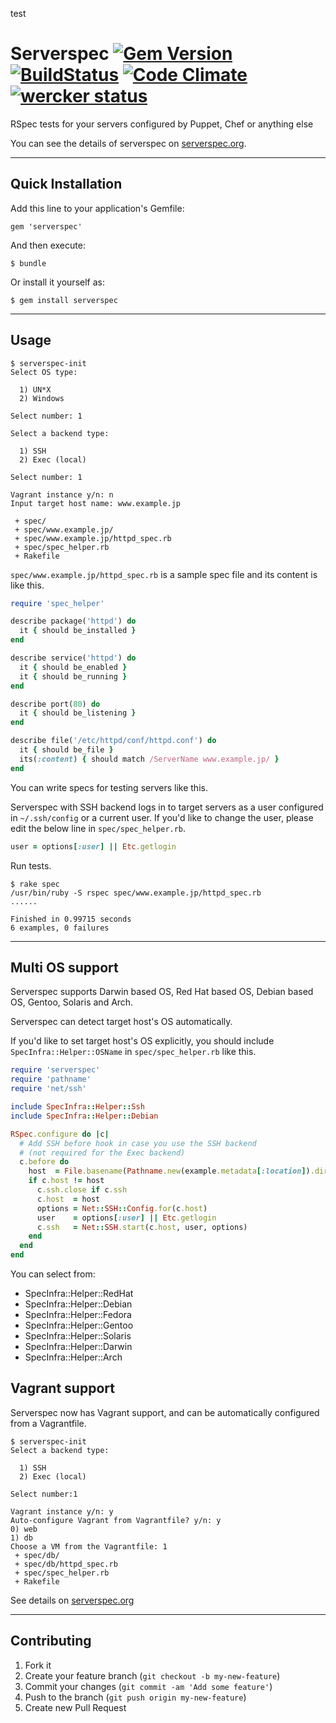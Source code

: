 test

# Serverspec [![Gem Version](https://badge.fury.io/rb/serverspec.png)](http://badge.fury.io/rb/serverspec) [![BuildStatus](https://secure.travis-ci.org/serverspec/serverspec.png)](http://travis-ci.org/serverspec/serverspec) [![Code Climate](https://codeclimate.com/github/serverspec/serverspec.png)](https://codeclimate.com/github/serverspec/serverspec) [![wercker status](https://app.wercker.com/status/526d1ff4df6eadaa793dca1affcaed35/s/ "wercker status")](https://app.wercker.com/project/bykey/526d1ff4df6eadaa793dca1affcaed35)

RSpec tests for your servers configured by Puppet, Chef or anything else

You can see the details of serverspec on [serverspec.org](http://serverspec.org/).

----

## Quick Installation

Add this line to your application's Gemfile:

    gem 'serverspec'

And then execute:

    $ bundle

Or install it yourself as:

    $ gem install serverspec

----

## Usage

```
$ serverspec-init
Select OS type:

  1) UN*X
  2) Windows

Select number: 1

Select a backend type:

  1) SSH
  2) Exec (local)

Select number: 1

Vagrant instance y/n: n
Input target host name: www.example.jp

 + spec/
 + spec/www.example.jp/
 + spec/www.example.jp/httpd_spec.rb
 + spec/spec_helper.rb
 + Rakefile
```

`spec/www.example.jp/httpd_spec.rb` is a sample spec file and its content is like this.

```ruby
require 'spec_helper'

describe package('httpd') do
  it { should be_installed }
end

describe service('httpd') do
  it { should be_enabled }
  it { should be_running }
end

describe port(80) do
  it { should be_listening }
end

describe file('/etc/httpd/conf/httpd.conf') do
  it { should be_file }
  its(:content) { should match /ServerName www.example.jp/ }
end
```

You can write specs for testing servers like this.

Serverspec with SSH backend logs in to target servers as a user configured in ``~/.ssh/config`` or a current user. If
 you'd like to change the user, please edit the below line in ``spec/spec_helper.rb``.

```ruby
user = options[:user] || Etc.getlogin
```

Run tests.

```
$ rake spec
/usr/bin/ruby -S rspec spec/www.example.jp/httpd_spec.rb
......

Finished in 0.99715 seconds
6 examples, 0 failures
```

----
## Multi OS support

Serverspec supports Darwin based OS, Red Hat based OS, Debian based OS, Gentoo, Solaris and Arch.

Serverspec can detect target host's OS automatically.

If you'd like to set target host's OS explicitly, you should include `SpecInfra::Helper::OSName` in `spec/spec_helper.rb` like this.


```ruby
require 'serverspec'
require 'pathname'
require 'net/ssh'

include SpecInfra::Helper::Ssh
include SpecInfra::Helper::Debian

RSpec.configure do |c|
  # Add SSH before hook in case you use the SSH backend
  # (not required for the Exec backend)
  c.before do
    host  = File.basename(Pathname.new(example.metadata[:location]).dirname)
    if c.host != host
      c.ssh.close if c.ssh
      c.host  = host
      options = Net::SSH::Config.for(c.host)
      user    = options[:user] || Etc.getlogin
      c.ssh   = Net::SSH.start(c.host, user, options)
    end
  end
end
```

You can select from:

* SpecInfra::Helper::RedHat
* SpecInfra::Helper::Debian
* SpecInfra::Helper::Fedora
* SpecInfra::Helper::Gentoo
* SpecInfra::Helper::Solaris
* SpecInfra::Helper::Darwin
* SpecInfra::Helper::Arch

## Vagrant support

Serverspec now has Vagrant support, and can be automatically configured from a Vagrantfile.

```
$ serverspec-init
Select a backend type:

  1) SSH
  2) Exec (local)

Select number:1

Vagrant instance y/n: y
Auto-configure Vagrant from Vagrantfile? y/n: y
0) web
1) db
Choose a VM from the Vagrantfile: 1
 + spec/db/
 + spec/db/httpd_spec.rb
 + spec/spec_helper.rb
 + Rakefile
```

See details on [serverspec.org](http://serverspec.org)

----

## Contributing

1. Fork it
2. Create your feature branch (`git checkout -b my-new-feature`)
3. Commit your changes (`git commit -am 'Add some feature'`)
4. Push to the branch (`git push origin my-new-feature`)
5. Create new Pull Request
